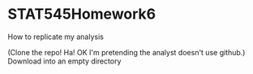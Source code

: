 STAT545Homework6
================
How to replicate my analysis

(Clone the repo! Ha! OK I'm pretending the analyst doesn't use github.)
Download into an empty directory
